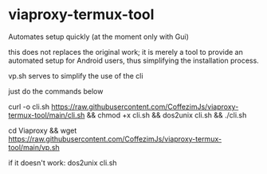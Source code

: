 # viaproxy-termux-tool
Automates setup quickly (at the moment only with Gui) 

this does not replaces the original work; it is merely a tool to provide an automated setup for Android users, thus simplifying the installation process.

vp.sh serves to simplify the use of the cli


just do the commands below 

curl -o cli.sh https://raw.githubusercontent.com/CoffezimJs/viaproxy-termux-tool/main/cli.sh && chmod +x cli.sh && dos2unix cli.sh && ./cli.sh

cd Viaproxy && wget https://raw.githubusercontent.com/CoffezimJs/viaproxy-termux-tool/main/vp.sh 


if it doesn't work:
dos2unix cli.sh


